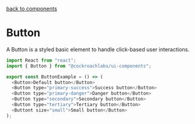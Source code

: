[back to components](../README.md)

# Button

A Button is a styled basic element to handle click-based user interactions.

```javascript
import React from "react";
import { Button } from "@cockroachlabs/ui-components";

export const ButtonExample = () => (
  <Button>Default button</Button>
  <Button type="primary-success">Success button</Button>
  <Button type="primary-danger">Danger button</Button>
  <Button type="secondary">Secondary button</Button>
  <Button type="tertiary">Tertiary button</Button>
  <Buttont size="small">Small button</Button>
);
```
